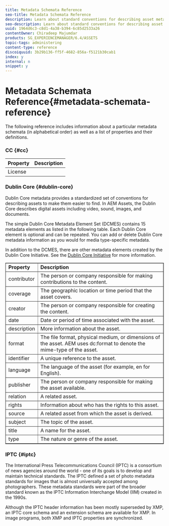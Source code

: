 ```yaml
---
title: Metadata Schemata Reference
seo-title: Metadata Schemata Reference
description: Learn about standard conventions for describing asset metadata, including Dublin Core, IPTC, and other metadata schema. 
seo-description: Learn about standard conventions for describing asset metadata, including Dublin Core, IPTC, and other metadata schema. 
uuid: 1964d6c3-c8d1-4a38-b394-6c85d2533a26
contentOwner: Chiradeep Majumdar
products: SG_EXPERIENCEMANAGER/6.4/ASSETS
topic-tags: administering
content-type: reference
discoiquuid: 3b29b136-ff5f-4682-856a-f5121b30cab1
index: y
internal: n
snippet: y
---
```


# Metadata Schemata Reference{#metadata-schemata-reference}

The following reference includes information about a particular metadata schemata (in alphabetical order) as well as a list of properties and their definitions.

### CC {#cc}

| **Property** |**Description** |
|---|---|
| License |  |

### Dublin Core {#dublin-core}

Dublin Core metadata provides a standardized set of conventions for describing assets to make them easier to find. In AEM Assets, the Dublin Core describes digital assets including video, sound, images, and documents.

The simple Dublin Core Metadata Element Set (DCMES) contains 15 metadata elements as listed in the following table. Each Dublin Core element is optional and can be repeated. You can add or delete Dublin Core metadata information as you would for media type-specific metadata.

In addition to the DCMES, there are other metadata elements created by the Dublin Core Initiative. See the [Dublin Core Initiative](http://dublincore.org/) for more information.

<table border="1" cellpadding="1" cellspacing="0" width="400"> 
 <tbody>
  <tr>
   <td><strong>Property</strong></td> 
   <td><strong>Description</strong></td> 
  </tr>
  <tr>
   <td>contributor</td> 
   <td>The person or company responsible for making contributions to the content.</td> 
  </tr>
  <tr>
   <td>coverage</td> 
   <td>The geographic location or time period that the asset covers.<br /> </td> 
  </tr>
  <tr>
   <td>creator</td> 
   <td>The person or company responsible for creating the content.</td> 
  </tr>
  <tr>
   <td>date</td> 
   <td>Date or period of time associated with the asset.<br /> </td> 
  </tr>
  <tr>
   <td>description</td> 
   <td>More information about the asset.</td> 
  </tr>
  <tr>
   <td>format</td> 
   <td>The file format, physical medium, or dimensions of the asset. AEM uses <span class="code">dc:format</span> to denote the mime-type of the asset.<br /> </td> 
  </tr>
  <tr>
   <td>identifier</td> 
   <td>A unique reference to the asset.</td> 
  </tr>
  <tr>
   <td>language</td> 
   <td>The language of the asset (for example, en for English).</td> 
  </tr>
  <tr>
   <td>publisher</td> 
   <td>The person or company responsible for making the asset available.</td> 
  </tr>
  <tr>
   <td>relation</td> 
   <td>A related asset.</td> 
  </tr>
  <tr>
   <td>rights</td> 
   <td>Information about who has the rights to this asset.</td> 
  </tr>
  <tr>
   <td>source</td> 
   <td>A related asset from which the asset is derived.</td> 
  </tr>
  <tr>
   <td>subject</td> 
   <td>The topic of the asset.<br /> </td> 
  </tr>
  <tr>
   <td>title</td> 
   <td>A name for the asset.</td> 
  </tr>
  <tr>
   <td>type</td> 
   <td>The nature or genre of the asset.</td> 
  </tr>
 </tbody>
</table>

<!--
Comment Type: draft

<h3>EXIF</h3>
-->

<!--
Comment Type: draft

<table border="1" cellpadding="1" cellspacing="0" width="400">
<tbody>
<tr>
<td><strong>Property</strong></td>
<td><strong>Description</strong></td>
</tr>
<tr>
<td>GPSAltitude</td>
<td> </td>
</tr>
<tr>
<td>GPSDestLatitude</td>
<td> </td>
</tr>
<tr>
<td>GPSDestLongitude</td>
<td> </td>
</tr>
<tr>
<td>ISO</td>
<td> </td>
</tr>
<tr>
<td>LightSource</td>
<td> </td>
</tr>
</tbody>
</table>
-->

### IPTC {#iptc}

The International Press Telecommunications Council (IPTC) is a consortium of news agencies around the world - one of its goals is to develop and maintain technical standards. The IPTC defined a set of photo metadata standards for images that is almost universally accepted among photographers. These metadata standards were part of the broader standard known as the IPTC Information Interchange Model (IIM) created in the 1990s.

Although the IPTC header information has been mostly superseded by XMP, an IPTC core schema and an extension schema are available for XMP. In image programs, both XMP and IPTC properties are synchronized.

<!--
Comment Type: draft

<h4>iptcCore</h4>
-->

<!--
Comment Type: draft

<table border="1" cellpadding="1" cellspacing="0" width="400">
<tbody>
<tr>
<td><strong>Property</strong></td>
<td><strong>Description</strong></td>
</tr>
<tr>
<td>CountryCode</td>
<td> </td>
</tr>
<tr>
<td>CreatorCity</td>
<td> </td>
</tr>
<tr>
<td>CreatorAddress</td>
<td> </td>
</tr>
<tr>
<td>CreatorPostalCode</td>
<td> </td>
</tr>
<tr>
<td>CreatorRegion</td>
<td> </td>
</tr>
<tr>
<td>CreatorWorkEmail</td>
<td> </td>
</tr>
<tr>
<td>CreatorWorkTelephone</td>
<td> </td>
</tr>
<tr>
<td>CreatorWorkURL</td>
<td> </td>
</tr>
<tr>
<td>IntellectualGenre</td>
<td> </td>
</tr>
<tr>
<td>Location</td>
<td> </td>
</tr>
<tr>
<td>Scene</td>
<td> </td>
</tr>
<tr>
<td>SubjectCode</td>
<td> </td>
</tr>
</tbody>
</table>
-->

<!--
Comment Type: draft

<h4>iptcExt</h4>
-->

<!--
Comment Type: draft

<table border="1" cellpadding="1" cellspacing="0" width="400">
<tbody>
<tr>
<td><strong>Property</strong></td>
<td><strong>Description</strong></td>
</tr>
<tr>
<td>License</td>
<td> </td>
</tr>
</tbody>
</table>
-->

<!--
Comment Type: draft

<p>iptcExt</p>
<p>- AdditionalModelInformation </p>
<p>- ArtworkCopyrightNotice </p>
<p>- ArtworkCreator </p>
<p>- ArtworkDateCreated </p>
<p>- ArtworkSource</p>
<p>- ArtworkSourceInventoryNo </p>
<p>- ArtworkTitle</p>
<p>- ControlledVocabularyTerm</p>
<p>- DigitalImageGUID</p>
<p>- DigitalSourceFileType</p>
<p>- Event</p>
<p>- LocationCreatedCity</p>
<p>- LocationCreatedCountryCode</p>
<p>- LocationCreatedCountryName</p>
<p>- LocationCreatedProvinceState</p>
<p>- LocationCreatedSublocation</p>
<p>- LocationCreatedWorldRegion</p>
<p>- LocationShownCity </p>
<p>- LocationShownCountryCode </p>
<p>- LocationShownCountryName </p>
<p>- LocationShownProvinceState </p>
<p>- LocationShownSublocation </p>
<p>- LocationShownWorldRegion</p>
<p>- MaxAvailHeight </p>
<p>- MaxAvailWidth </p>
<p>- ModelAge </p>
<p>- OrganisationInImageCode </p>
<p>- OrganisationInImageName</p>
<p>- PersonInImage</p>
<p>- RegistryItemID</p>
-->

<!--
Comment Type: draft

<h3>Plus</h3>
-->

<!--
Comment Type: draft

<table border="1" cellpadding="1" cellspacing="0" width="400">
<tbody>
<tr>
<td><strong>Property</strong></td>
<td><strong>Description</strong></td>
</tr>
<tr>
<td>License</td>
<td> </td>
</tr>
</tbody>
</table>
-->

<!--
Comment Type: draft

<p>AdultContentWarning</p>
<p>- CopyrightOwnerID</p>
<p>- CopyrightOwnerName</p>
<p>- CopyrightOwnerImageID</p>
<p>- CopyrightStatus</p>
<p>- EndUserID</p>
<p>- EndUserName</p>
<p>- FileNameAsDelivered</p>
<p>- ImageAlterationConstraints (colorization, cropping, de-colorization, flipping, merging, retouching)</p>
<p>- LicenseeID</p>
<p>- LicenseeName</p>
<p>- LicenseeEndDate</p>
<p>- LicenseeTransactionID</p>
<p>- LicenseStartDate</p>
<p>- LicenseTransactionDate</p>
<p>- LicensorCity</p>
<p>- LicensorCountry</p>
<p>- LicensorEmail</p>
<p>- LicensorExtendedAddress</p>
<p>- LicensorName</p>
<p>- LicensorPostalCode</p>
<p>- LicensorRegion</p>
<p>- LicensorStreetAddress</p>
<p>- LicensorTelephone1</p>
<p>- LicensorTelephone2</p>
<p>- LicensorURL</p>
<p>- MediaConstraints</p>
<p>- MediaSummaryCode</p>
<p>- ModelReleaseStatus</p>
<p>- Reuse</p>
<p>- TermsAndConditionsText</p>
<p>- TermsAndConditionsURL</p>
<p> </p>
-->

<!--
Comment Type: draft

<h3>Prism</h3>
-->

<!--
Comment Type: draft

<table border="1" cellpadding="1" cellspacing="0" width="400">
<tbody>
<tr>
<td><strong>Property</strong></td>
<td><strong>Description</strong></td>
</tr>
<tr>
<td>AggregationType</td>
<td> </td>
</tr>
</tbody>
</table>
-->

<!--
Comment Type: draft

<p>prism</p>
<p>- AggregationType</p>
<p>- AlternateTitle</p>
<p>- Channel</p>
<p>- ComplianceProfile</p>
<p>- CorporateEntity</p>
<p>- CoverDate</p>
<p>- CoverDisplayDate</p>
<p>- DateRecieved</p>
<p>- Distributor</p>
<p>- Edition</p>
<p>- EIssn</p>
<p>- EmbargoDate</p>
<p>- EndingPage</p>
<p>- Event</p>
<p>- ExpirationDate</p>
<p>- Genre</p>
<p>- HasAlternative</p>
<p>- HasCorrection</p>
<p>- HasPreviousVersion</p>
<p>- HasTranslation</p>
<p>- Industry</p>
<p>- ISBN</p>
<p>- IsCorrectionOf</p>
<p>- ISSN</p>
<p>- IssueIdentifier</p>
<p>- IssueName</p>
<p>- IsTranslationOf</p>
-->

<!--
Comment Type: draft

<h3>PRL</h3>
-->

<!--
Comment Type: draft

<table border="1" cellpadding="1" cellspacing="0" width="400">
<tbody>
<tr>
<td><strong>Property</strong></td>
<td><strong>Description</strong></td>
</tr>
<tr>
<td>Geography</td>
<td> </td>
</tr>
<tr>
<td>Usage</td>
<td> </td>
</tr>
</tbody>
</table>
-->

<!--
Comment Type: draft

<h3>Pur</h3>
-->

<!--
Comment Type: draft

<table border="1" cellpadding="1" cellspacing="0" width="400">
<tbody>
<tr>
<td><strong>Property</strong></td>
<td><strong>Description</strong></td>
</tr>
<tr>
<td>License</td>
<td> </td>
</tr>
</tbody>
</table>
-->

<!--
Comment Type: draft

<p>Agreement</p>
<p>- ExclusivityEndDate</p>
<p>- ImageSizeRestriction</p>
<p>- Restrictions</p>
<p>- ReuseProhibited</p>
<p>- UsageFee</p>
-->

<!--
Comment Type: draft

<h3>Tiff</h3>
-->

<!--
Comment Type: draft

<table border="1" cellpadding="1" cellspacing="0" width="400">
<tbody>
<tr>
<td><strong>Property</strong></td>
<td><strong>Description</strong></td>
</tr>
<tr>
<td>License</td>
<td> </td>
</tr>
</tbody>
</table>
-->

<!--
Comment Type: draft

<p>- ImageHeight</p>
<p>- ImageWidth</p>
<p>- Make</p>
<p>- Model</p>
<p>- Orientation</p>
<p>- XResolution</p>
<p>- YResolution</p>
<p>- ResolutionUnit</p>
-->

<!--
Comment Type: draft

<h3>XMP</h3>
-->

<!--
Comment Type: draft

<table border="1" cellpadding="1" cellspacing="0" width="400">
<tbody>
<tr>
<td><strong>Property</strong></td>
<td><strong>Description</strong></td>
</tr>
<tr>
<td>License</td>
<td> </td>
</tr>
</tbody>
</table>
-->

<!--
Comment Type: draft

<p>Advisory</p>
<p>- CreateDate</p>
<p>- CreatorTool</p>
<p>- Identifier</p>
<p>- Label</p>
<p>- MetadataDate</p>
<p>- ModifyDate</p>
<p>- Nickname</p>
<p>- Rating</p>
-->

<!--
Comment Type: draft

<h3>XMPDM</h3>
-->

<!--
Comment Type: draft

<table border="1" cellpadding="1" cellspacing="0" width="400">
<tbody>
<tr>
<td><strong>Property</strong></td>
<td><strong>Description</strong></td>
</tr>
<tr>
<td>License</td>
<td> </td>
</tr>
</tbody>
</table>
-->

<!--
Comment Type: draft

<p>- Album</p>
<p>- Artist</p>
<p>- AudioCompressor</p>
<p>- AudioSampleRate</p>
<p>- Composer</p>
<p>- ContributedMediaWebStatement</p>
<p>- DurationScale</p>
<p>- DurationValue</p>
<p>- Engineer</p>
<p>- Genre</p>
<p>- Instrument</p>
<p>- Key</p>
<p>- Loop</p>
-->

<!--
Comment Type: draft

<h3>Other Schemata</h3>
-->

<!--
Comment Type: draft

<p>There are hundreds of <a href="http://www.dlib.indiana.edu/~jenlrile/metadatamap/">additional standards</a> available.<br /> </p>
-->

<!--
Comment Type: remark
Last Modified By: Alva Ware-Bevacqui (alvawb)
Last Modified Date: 2018-01-05T16:19:24.827-0500
<p>We can add to this list later on. There are hundreds of standards, perhaps we can link to the <a href="http://www.dlib.indiana.edu/~jenlrile/metadatamap/">seeing standards poster</a>.<br /> </p>
<p>awb - link added</p>
-->

